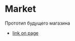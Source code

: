 # Market

Прототип будущего магазина

- [link on page](https://dimitry-prog.github.io/Market/index.html)
